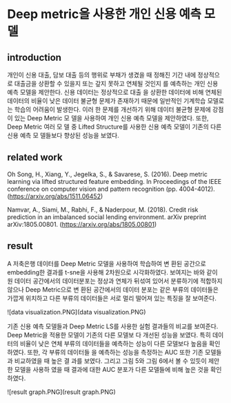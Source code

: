 # Deep metric을 사용한 개인 신용 예측 모델

## introduction
개인이 신용 대출, 담보 대출 등의 행위로 부채가 생겼을 때 정해진 기간
내에 정상적으로 대출금을 상환할 수 있을지 또는 갚지 못하고 연체될 것인지
를 예측하는 개인 신용 예측 모델을 제안한다. 신용 데이터는 정상적으로 대출
을 상환한 데이터에 비해 연체된 데이터의 비율이 낮은 데이터 불균형 문제가
존재하기 때문에 일반적인 기계학습 모델로는 학습의 어려움이 발생한다. 이러
한 문제를 개선하기 위해 데이터 불균형 문제에 강점이 있는 Deep Metric 모
델을 사용하여 개인 신용 예측 모델을 제안하였다. 또한, Deep Metric 여러 모
델 중 Lifted Structure를 사용한 신용 예측 모델이 기존의 다른 신용 예측 모
델들보다 향상된 성능을 보였다.

## related work
Oh Song, H., Xiang, Y., Jegelka, S., & Savarese, S. (2016).
Deep metric learning via lifted structured feature embedding. In
Proceedings of the IEEE conference on computer vision and pattern
recognition (pp. 4004-4012).
(https://arxiv.org/abs/1511.06452)

Namvar, A., Siami, M., Rabhi, F., & Naderpour, M. (2018).
Credit risk prediction in an imbalanced social lending environment. arXiv
preprint arXiv:1805.00801.
(https://arxiv.org/abs/1805.00801)

## result
A 저축은행 데이터를 Deep Metric 모델을 사용하여 학습하여 변
환된 공간으로 embedding한 결과를 t-sne을 사용해 2차원으로 시각화하였다. 
보여지는 바와 같이 원 데이터 공간에서의 데이터분포는 정상과 연체가 뒤섞여 있어서 분류하기에 적합하지 않으나 Deep Metric으로 변
환된 공간에서의 데이터 분포는 같은 부류의 데이터들은 가깝게 위치하고 다른 부류의 데이터들은 서로 멀리 떨어져 있는 특징을 잘 보여준다.

![data visualization.PNG](data visualization.PNG)

기존 신용 예측 모델들과 Deep Metric LS를 사용한 실험
결과들의 비교를 보여준다. Deep Metric을 적용한 모델이 기존의 다른 모델보
다 개선된 성능을 보였다. 특히 데이터의 비율이 낮은 연체 부류의 데이터들을
예측하는 성능이 다른 모델보다 높음을 확인하였다. 또한, 각 부류의 데이터들
을 예측하는 성능을 측정하는 AUC 또한 기존 모델들과 비교하였을 때 높은 결
과를 보였다. 그리고 그림 5와 그림 6에서 볼 수 있듯이 제안한 모델을 사용하
였을 때 결과에 대한 AUC 분포가 다른 모델들에 비해 높은 것을 확인하였다.

![result graph.PNG](result graph.PNG)
